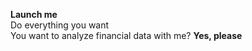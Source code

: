 **Launch me** <br> Do everything you want <br> You want to analyze financial data with me? __Yes, please__